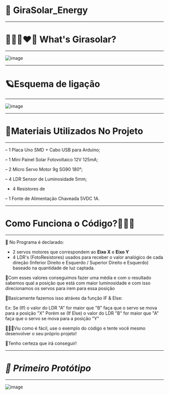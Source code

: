 #                    🌻 GiraSolar_Energy
---------------------------------
# **👨🏻‍🚀❤🌻 What's Girasolar?**
---------------------------------

![image](https://user-images.githubusercontent.com/65203015/124290698-232a0d80-db2a-11eb-90f7-8b1aba7dc0e1.png)

---------------------------------
# **🪐Esquema de ligação**
---------------------------------

![image](https://user-images.githubusercontent.com/65203015/124290899-5ec4d780-db2a-11eb-9971-817b557b4b2c.png)

---------------------------------
# **🧱Materiais Utilizados No Projeto**
---------------------------------

– 1 Placa Uno SMD + Cabo USB para Arduino;

– 1 Mini Painel Solar Fotovoltaico 12V 125mA;

– 2 Micro Servo Motor 9g SG90 180°;

– 4 LDR Sensor de Luminosidade 5mm;

- 4 Resistores de 

– 1 Fonte de Alimentação Chaveada 5VDC 1A.

----------------------------------
# **Como Funciona o Código?🤷🏻‍♂️**
----------------------------------
 🚀 No Programa é declarado:
- 2 servos motores que correspondem ao **Eixo X** e **Eixo Y**
- 4 LDR's (FotoResistores) usados para receber o valor analógico de cada direção 
(Inferior Direito e Esquerdo / Superior Direito e Esquerdo) baseado na quantidade de luz captada.

 🚀Com esses valores conseguimos fazer uma média e com o resultado sabemos qual a posição que está com maior luminosidade
   e com isso direcionamos os servos para irem para essa posição

 🚀Basicamente fazemos isso atráves da função IF & Else:
   
   Ex: Se (If) o valor do LDR "A" for maior que "B" faça que o servo se mova para a posição "X"
    Porém se (If Else) o valor do LDR "B" for maior que "A" faça que o servo se mova para a posição "Y"
    
  👨🏻‍🚀Viu como é fácil, use o exemplo do código e tente você mesmo desenvolver o seu próprio projeto!
   
  🌌Tenho certeza que irá conseguir!
  
 ------------------------------------
 # *🌻 Primeiro Protótipo*
 ------------------------------------
 ![image](https://user-images.githubusercontent.com/65203015/124294113-ba449480-db2d-11eb-97dc-dea10644f55c.png)

    
    

